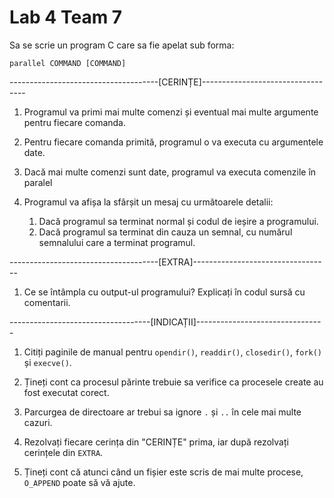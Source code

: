 # Lab 4 Team 7

Sa se scrie un program C care sa fie apelat sub forma:

```
parallel COMMAND [COMMAND]
```

-------------------------------------[CERINȚE]----------------------------------

1. Programul va primi mai multe comenzi și eventual mai multe argumente pentru
   fiecare comanda.

2. Pentru fiecare comanda primită, programul o va executa cu argumentele date.

3. Dacă mai multe comenzi sunt date, programul va executa comenzile în paralel

4. Programul va afișa la sfârșit un mesaj cu următoarele detalii:
   1. Dacă programul sa terminat normal și codul de ieșire a programului.
   2. Dacă programul sa terminat din cauza un semnal, cu numărul semnalului
      care a terminat programul.

-------------------------------------[EXTRA]----------------------------------

1. Ce se întâmpla cu output-ul programului? Explicați în codul sursă cu
   comentarii.

-----------------------------------[INDICAȚII]--------------------------------

1. Citiți paginile de manual pentru `opendir()`, `readdir()`, `closedir()`,
   `fork()` și `execve()`.

2. Țineți cont ca procesul părinte trebuie sa verifice ca procesele create au
   fost executat corect.

3. Parcurgea de directoare ar trebui sa ignore `.` și `..` în cele mai multe
   cazuri.

4. Rezolvați fiecare cerința din "CERINȚE" prima, iar după rezolvați cerințele
   din `EXTRA`.

5. Țineți cont că atunci când un fișier este scris de mai multe procese,
   `O_APPEND` poate să vă ajute.

